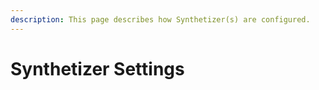 ```yaml
---
description: This page describes how Synthetizer(s) are configured.
---
```


# Synthetizer Settings

